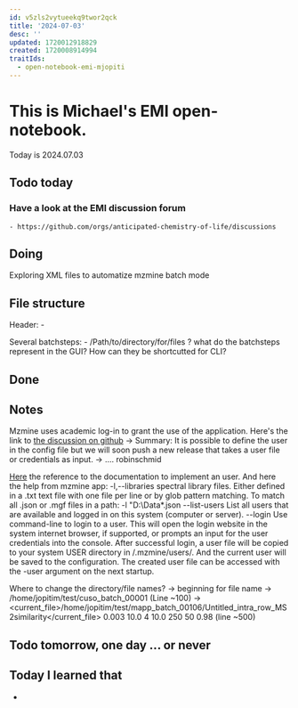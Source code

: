 ```yaml
---
id: v5zls2vytueekq9twor2qck
title: '2024-07-03'
desc: ''
updated: 1720012918829
created: 1720008914994
traitIds:
  - open-notebook-emi-mjopiti
---
```


# This is Michael's EMI open-notebook.

Today is 2024.07.03

## Todo today

### Have a look at the EMI discussion forum
    - https://github.com/orgs/anticipated-chemistry-of-life/discussions
###
###

## Doing
Exploring XML files to automatize mzmine batch mode


## File structure
Header: 
      - <?xml version="1.0" encoding="UTF-8"?><batch mzmine_version="4.1.0">

Several batchsteps:
      - <batchstep method="io.github.mzmine.modules.io.import_rawdata_bruker_tdf.TDFImportModule" parameter_version="1">
          <parameter name="File names">
              <file>/Path/to/directory/for/files</file>
          </parameter>
        </batchstep>
? what do the batchsteps represent in the GUI? How can they be shortcutted for CLI?

## Done

## Notes
Mzmine uses academic log-in to grant the use of the application. Here's the link to [the discussion on github](https://github.com/mzmine/mzmine/issues/1827)
-> Summary: It is possible to define the user in the config file but we will soon push a new release that takes a user file or credentials as input.
  -> <preferences>
        ....
        <parameter name="username">robinschmid</parameter> 
     </preferences>

[Here](https://mzmine.github.io/mzmine_documentation/services/users.html) the reference to the documentation to implement an user.
And here the help from mzmine app:
  -l,--libraries <arg>    spectral library files. Either defined in a .txt
                        text file with one file per line
                        or by glob pattern matching. To match all .json
                        or .mgf files in a path: -l "D:\Data\*.json
  --list-users         List all users that are available and logged in
                        on this system (computer or server).
  --login              Use command-line to login to a user. This will
                        open the login website in the system internet
                        browser, if supported,
                        or prompts an input for the user credentials into
                        the console. After successful login,
                        a user file will be copied to your system USER
                        directory in /.mzmine/users/. And the current
                        user will be saved to the configuration.
                        The created user file can be accessed with the
                        -user argument on the next startup.


Where to change the directory/file names? 
  -> beginning for file name
  ->     <batchstep method="io.github.mzmine.modules.io.import_rawdata_bruker_tdf.TDFImportModule" parameter_version="1">
            <parameter name="File names">
                <file>/home/jopitim/test/cuso_batch_00001</file>
            </parameter>
        </batchstep>
      (Line ~100)
  -> <batchstep method="io.github.mzmine.modules.dataanalysis.feat_ms2_similarity_intra.IntraFeatureRowMs2SimilarityModule" parameter_version="1">
        <parameter name="Feature lists" type="BATCH_LAST_FEATURELISTS"/>
        <parameter name="Export to file" selected="false">
            <current_file>/home/jopitim/test/mapp_batch_00106/Untitled_intra_row_MS2similarity</current_file>
        </parameter>
        <parameter name="m/z tolerance (MS2)">
            <absolutetolerance>0.003</absolutetolerance>
            <ppmtolerance>10.0</ppmtolerance>
        </parameter>
        <parameter name="Minimum signals">4</parameter>
        <parameter name="Signal filters">
            <parameter name="Remove residual precursor m/z" selected="true">10.0</parameter>
            <parameter name="Crop to top N signals">250</parameter>
            <parameter name="Signal threshold (intensity filter)">50</parameter>
            <parameter name="Intensity filter at &gt;N signals">0.98</parameter>
        </parameter>
    </batchstep>
    (line ~500)

        
## Todo tomorrow, one day ... or never

###
###
###


## Today I learned that

-